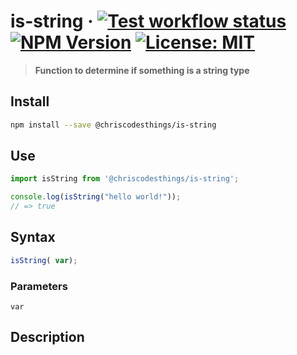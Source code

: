 # is-string &middot; [![Test workflow status](https://github.com/ChrisCodesThings/is-string/actions/workflows/test.yml/badge.svg)](../../actions/workflows/test.yml) [![NPM Version](https://img.shields.io/npm/v/@chriscodesthings/is-string)](https://www.npmjs.com/package/@chriscodesthings/is-string) [![License: MIT](https://img.shields.io/badge/License-MIT-blue.svg)](https://opensource.org/licenses/MIT)

> **Function to determine if something is a string type**

## Install

```sh
npm install --save @chriscodesthings/is-string
```

## Use

```js
import isString from '@chriscodesthings/is-string';

console.log(isString("hello world!"));
// => true
```

## Syntax

```js
isString( var);
```

### Parameters
```
var
```

## Description

